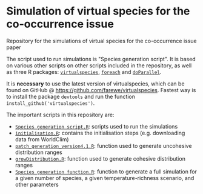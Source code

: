 # Simulation of virtual species for the co-occurrence issue
Repository for the simulations of virtual species for the co-occurrence issue paper


The script used to run simulations is "Species generation script". It is based on various other scripts on other scripts included in the repository, as well as three R packages: [`virtualspecies`](https://github.com/farewe/virtualspecies), [`foreach`](https://cran.r-project.org/web/packages/foreach/index.html) and [`doParallel`](https://cran.r-project.org/web/packages/doParallel/index.html).


It is **necessary** to use the latest version of virtualspecies, which can be found on GitHub @ https://github.com/farewe/virtualspecies. Fastest way is to install the package `devtools` and run the function `install_github('virtualspecies')`.


The important scripts in this repository are:

* [`Species generation script.R`](scripts/Species%20generation%20script.R): scripts used to run the simulations
* [`initialisation.R`](scripts/initialisation.R): contains the initialisation steps (e.g. downloading data from WorldClim)
* [`patch_generation_version4.1.R`](scripts/functions/patch_generation_version4.1.R): function used to generate uncohesive distribution ranges
* [`growDistribution.R`](scripts/functions/growDistribution.R): function used to generate cohesive distribution ranges
* [`Species generation function.R`](scripts/Species%20generation%20function.R): function to generate a full simulation for a given number of species, a given temperature-richness scenario, and other parameters 

